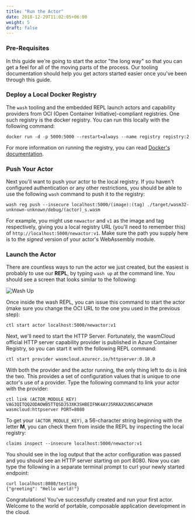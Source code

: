 ```yaml
---
title: "Run the Actor"
date: 2018-12-29T11:02:05+06:00
weight: 5
draft: false
---
```


### Pre-Requisites

In this guide we're going to start the actor "the long way" so that you can get a feel for all of the moving parts of the process. Our tooling documentation should help you get actors started easier once you've been through this guide.

### Deploy a Local Docker Registry

The `wash` tooling and the embedded REPL launch actors and capability providers from OCI (Open Container Initiative)-compliant registries. One such registry is the docker registry. You can run this locally with the following command:

```
docker run -d -p 5000:5000 --restart=always --name registry registry:2
```

For more information on running the registry, you can read [Docker's documentation](https://docs.docker.com/registry/deploying/).

### Push Your Actor

Next you'll want to push your actor to the local registry. If you haven't configured authentication or any other restrictions, you should be able to use the following `wash` command to push it to the registry:

```
wash reg push --insecure localhost:5000/(image):(tag) ./target/wasm32-unknown-unknown/debug/(actor)_s.wasm
```

For example, you might use `newactor` and `v1` as the image and tag respectively, giving you a local registry URL (you'll need to remember this) of `http://localhost:5000/newactor:v1`. Make sure the path you supply here is to the _signed_ version of your actor's WebAssembly module.

### Launch the Actor

There are countless ways to run the actor we just created, but the easiest is probably to use our **REPL**, by typing `wash up` at the command line. You should see a screen that looks similar to the following:

![Wash Up](../wash_up.png)

Once inside the wash REPL, you can issue this command to start the actor (make sure you change the OCI URL to the one you used in the previous step):

```
ctl start actor localhost:5000/newactor:v1
```

Next, we'll need to start the HTTP Server. Fortunately, the wasmCloud official HTTP server capability provider is published in Azure Container Registry, so you can start it with the following REPL command:

```
ctl start provider wasmcloud.azurecr.io/httpserver:0.10.0
```

With both the provider and the actor running, the only thing left to do is _link_ the two. This provides a set of configuration values that is unique to one actor's use of a provider. Type the following command to link your actor with the provider:

```
ctl link (ACTOR_MODULE_KEY) VAG3QITQQ2ODAOWB5TTQSDJ53XK3SHBEIFNK4AYJ5RKAX2UNSCAPHA5M wasmcloud:httpserver PORT=8080
```

To get your `(ACTOR_MODULE_KEY)`, a 56-character string beginning with the letter **M**, you can check them from inside the REPL by inspecting the local registry:

```
claims inspect --insecure localhost:5000/newactor:v1
```

You should see in the log output that the actor configuration was passed and you should see an HTTP server starting on port 8080. Now you can type the following in a separate terminal prompt to curl your newly started endpoint:

```
curl localhost:8080/testing
{"greeting": "Hello world!"}
```

Congratulations! You've successfully created and run your first actor. Welcome to the world of portable, composable application development in the cloud.